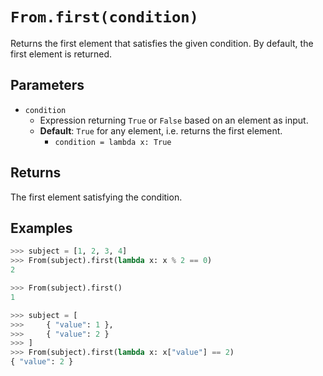 `From.first(condition)`
=======================

Returns the first element that satisfies the given condition. By default, the first element is returned.

Parameters
----------

- `condition`
    - Expression returning `True` or `False` based on an element as input.
    - __Default__: `True` for any element, i.e. returns the first element.
        - `condition = lambda x: True`

Returns
-------

The first element satisfying the condition.

Examples
--------

```python
>>> subject = [1, 2, 3, 4]
>>> From(subject).first(lambda x: x % 2 == 0)
2

>>> From(subject).first()
1

>>> subject = [ 
>>>     { "value": 1 },
>>>     { "value": 2 }
>>> ]
>>> From(subject).first(lambda x: x["value"] == 2)
{ "value": 2 }
```